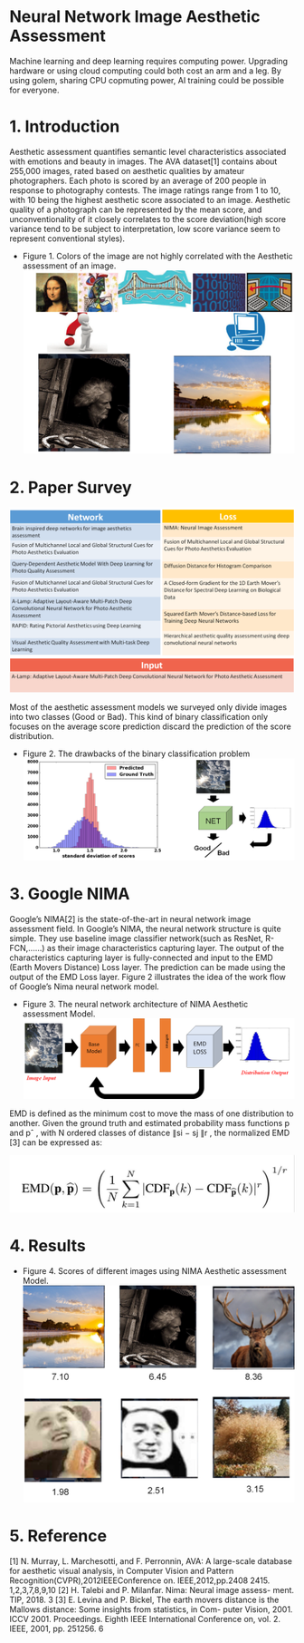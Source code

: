 # Neural Network Image Aesthetic Assessment

Machine learning and deep learning requires computing power. Upgrading hardware or using cloud computing could both cost an arm and a leg. 
By using golem, sharing CPU copmuting power, AI training could be possible for everyone.

# 1. Introduction

Aesthetic assessment quantifies semantic level characteristics associated with emotions and beauty in images. The AVA dataset[1] contains about 255,000 images, rated based on aesthetic qualities by amateur photographers. Each photo is scored by an average of 200 people in response to photography contests. The image ratings range from 1 to 10, with 10 being the highest aesthetic score associated to an image. Aesthetic quality of a photograph can be represented by the mean score, and unconventionality of it closely correlates to the score deviation(high score variance tend to be subject to interpretation, low score variance seem to represent conventional styles).

- Figure 1. Colors of the image are not highly correlated with the Aesthetic assessment of an image.
![GolemAestheticAssessment](/imgs/F1.png)

# 2. Paper Survey


![GolemAestheticAssessment](/imgs/F2_2.png)

Most of the aesthetic assessment models we surveyed only divide images into two classes (Good or Bad). This kind of binary classification only focuses on the average score prediction discard the prediction of the score distribution.


- Figure 2. The drawbacks of the binary classification problem
![GolemAestheticAssessment](/imgs/F2_1.png)





# 3. Google NIMA

Google’s NIMA[2] is the state-of-the-art in neural network image assessment field. In Google’s NIMA, the neural network structure is quite simple. They use baseline image classifier network(such as ResNet, R-FCN,......) as their image characteristics capturing layer. The output of the characteristics capturing layer is fully-connected and input to the EMD (Earth Movers Distance) Loss layer. The prediction can be made using the output of the EMD Loss layer. Figure 2 illustrates the idea of the work flow of Google’s Nima neural network model. 

- Figure 3. The neural network architecture of NIMA Aesthetic assessment Model.
![GolemAestheticAssessment](/imgs/F3_1.png)

EMD is defined as the minimum cost to move the mass of one distribution to another. Given the ground truth and estimated probability mass functions p and pˆ , with N ordered classes of distance ∥si − sj ∥r , the normalized EMD [3] can be expressed as: 

![GolemAestheticAssessment](/imgs/F3_2.jpg)

# 4. Results

- Figure 4.  Scores of different images using NIMA Aesthetic assessment  Model.
![GolemAestheticAssessment](/imgs/F4.png)

# 5. Reference

[1] N. Murray, L. Marchesotti, and F. Perronnin, AVA: A large-scale database for aesthetic visual analysis, in Computer Vision and Pattern Recognition(CVPR),2012IEEEConference on. IEEE,2012,pp.2408 2415. 1,2,3,7,8,9,10
[2] H. Talebi and P. Milanfar. Nima: Neural image assess- ment. TIP, 2018. 3
[3] E. Levina and P. Bickel, The earth movers distance is the Mallows distance: Some insights from statistics, in Com- puter Vision, 2001. ICCV 2001. Proceedings. Eighth IEEE International Conference on, vol. 2. IEEE, 2001, pp. 251256. 6
